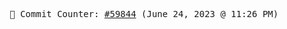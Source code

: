 <p align="center">
    <samp>
        📮 Commit Counter: <a href="https://github.com/Javascript-void0/Javascript-void0/commits/main">#59844</a> (June 24, 2023 @ 11:26 PM)
    </samp>
</p>